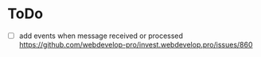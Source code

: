 # ToDo
- [ ] add events when message received or processed https://github.com/webdevelop-pro/invest.webdevelop.pro/issues/860

